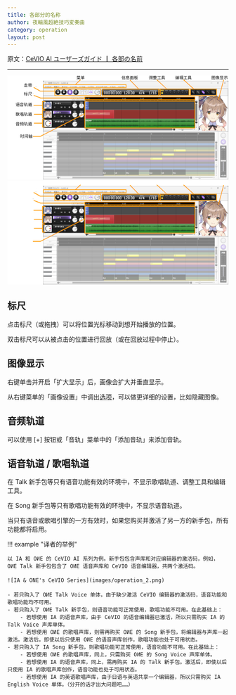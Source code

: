 ```yaml
---
title: 各部分的名称
author: 夜輪風超絶技巧変奏曲
category: operation
layout: post
---
```

原文：[CeVIO AI ユーザーズガイド ┃ 各部の名前](https://cevio.jp/guide/cevio_ai/operation/)

---

![name of each part](images/operation_1.png#only-light)
![name of each part](images/operation_1_dark.png#only-dark)

## 标尺

点击标尺（或拖拽）可以将位置光标移动到想开始播放的位置。

双击标尺可以从被点击的位置进行回放（或在回放过程中停止）。

## 图像显示

右键单击并开启「扩大显示」后，画像会扩大并垂直显示。

从右键菜单的「画像设置」中调出[选项](../option/index.md)，可以做更详细的设置，比如隐藏图像。

## 音频轨道

可以使用 [+] 按钮或「音轨」菜单中的「添加音轨」来添加音轨。

## 语音轨道 / 歌唱轨道

在 Talk 新手包等只有语音功能有效的环境中，不显示歌唱轨道、调整工具和编辑工具。

在 Song 新手包等只有歌唱功能有效的环境中，不显示语音轨道。

当只有语音或歌唱引擎的一方有效时，如果您购买并激活了另一方的新手包，所有功能都将启用。

!!! example "译者的举例"

    以 IA 和 OИE 的 CeVIO AI 系列为例。新手包包含声库和对应编辑器的激活码，例如， OИE Talk 新手包包含了 OИE 语音声库和 CeVIO 语音编辑器，共两个激活码。

    ![IA & ONE's CeVIO Series](images/operation_2.png)

    - 若只购入了 OИE Talk Voice 单体，由于缺少激活 CeVIO 编辑器的激活码，语音功能和歌唱功能均不可用。
    - 若只购入了 OИE Talk 新手包，则语音功能可正常使用，歌唱功能不可用。在此基础上：
        - 若想使用 IA 的语音声库，由于 CeVIO 的语音编辑器已激活，所以只需购买 IA 的 Talk Voice 声库单体。
        - 若想使用 OИE 的歌唱声库，则需再购买 OИE 的 Song 新手包，将编辑器与声库一起激活。激活后，即使以后只使用 OИE 的语音声库创作，歌唱功能也处于可用状态。
    - 若只购入了 IA Song 新手包，则歌唱功能可正常使用，语音功能不可用。在此基础上：
        - 若想使用 OИE 的歌唱声库，同上，只需购买 OИE 的 Song Voice 声库单体。
        - 若想使用 IA 的语音声库，同上，需再购买 IA 的 Talk 新手包。激活后，即使以后只使用 IA 的歌唱声库创作，语音功能也处于可用状态。
        - 若想使用 IA 的英语歌唱声库，由于日语与英语共享一个编辑器，所以只需购买 IA English Voice 单体。（分开的话才出大问题吧……）
